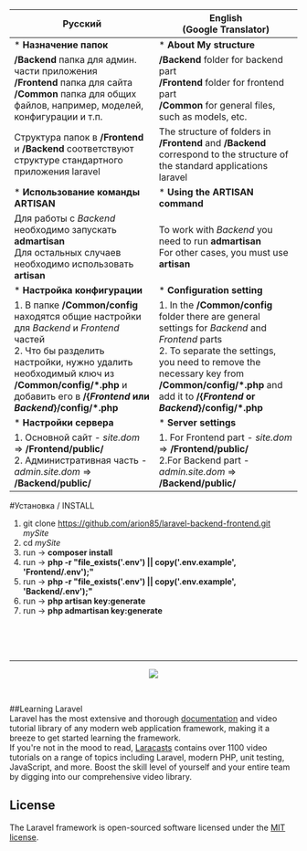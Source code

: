 |Русский|English<br/>(Google Translator)  |
|---|----|
| * **Назначение папок** | * **About My structure** |
|**/Backend** папка для админ. части приложения<br/>**/Frontend** папка для сайта<br/>**/Common** папка для общих файлов, например, моделей, конфигурации и т.п.|**/Backend** folder for backend part<br/>**/Frontend** folder for frontend part<br/>**/Common** for general files, such as models, etc.|
| Структура папок в **/Frontend** и **/Backend** соответствуют структуре стандартного приложения laravel | The structure of folders in **/Frontend** and **/Backend** correspond to the structure of the standard applications laravel |
|* **Использование команды ARTISAN**|* **Using the ARTISAN command**|
| Для работы с _Backend_ необходимо запускать **admartisan**<br/>Для остальных случаев необходимо использовать **artisan** | To work with _Backend_ you need to run **admartisan** <br/> For other cases, you must use **artisan** |
|* **Настройка конфигурации**|* **Configuration setting**|
| 1. В папке **/Common/config** находятся общие настройки для _Backend_ и _Frontend_ частей<br/>2. Что бы разделить настройки, нужно удалить необходимый ключ из **/Common/config/\*.php** и добавить его в **/{_Frontend_ или _Backend_}/config/\*.php** | 1. In the **/Common/config** folder there are general settings for _Backend_ and _Frontend_ parts <br/> 2. To separate the settings, you need to remove the necessary key from **/Common/config/\*.php** and add it to **/{_Frontend_ or _Backend_}/config/\*.php** |
|* **Настройки сервера**|* **Server settings**|
| 1. Основной сайт - _site.dom_ => **/Frontend/public/**<br/>2. Административная часть - _admin.site.dom_ => **/Backend/public/** | 1. For Frontend part - _site.dom_ => **/Frontend/public/** <br/> 2.For Backend part - _admin.site.dom_ => **/Backend/public/** |

#Установка / INSTALL
1. git clone https://github.com/arion85/laravel-backend-frontend.git _mySite_
2. cd _mySite_
3. run -> **composer install**
4. run -> **php -r "file_exists('.env') || copy('.env.example', 'Frontend/.env');"**
5. run -> **php -r "file_exists('.env') || copy('.env.example', 'Backend/.env');"**
6. run -> **php artisan key:generate**
7. run -> **php admartisan key:generate**
<br/>
<br/>
<br/>
<hr/>
<p align="center"><img src="https://laravel.com/assets/img/components/logo-laravel.svg"></p>
<br/>

##Learning Laravel<br/>
Laravel has the most extensive and thorough [documentation](https://laravel.com/docs) and video tutorial library of any modern web application framework, making it a breeze to get started learning the framework.<br/>
If you're not in the mood to read, [Laracasts](https://laracasts.com) contains over 1100 video tutorials on a range of topics including Laravel, modern PHP, unit testing, JavaScript, and more. Boost the skill level of yourself and your entire team by digging into our comprehensive video library.

## License
The Laravel framework is open-sourced software licensed under the [MIT license](https://opensource.org/licenses/MIT).
